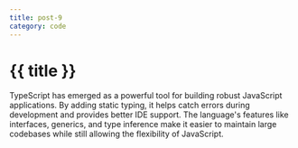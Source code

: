 ```yaml
---
title: post-9
category: code
---
```


# {{ title }}

TypeScript has emerged as a powerful tool for building robust JavaScript applications. By adding static typing, it helps catch errors during development and provides better IDE support. The language's features like interfaces, generics, and type inference make it easier to maintain large codebases while still allowing the flexibility of JavaScript. 
